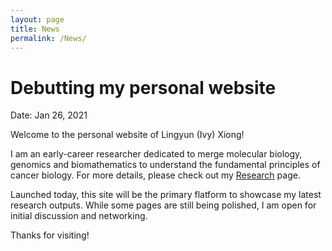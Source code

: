 ```yaml
---
layout: page
title: News
permalink: /News/
---
```


# Debutting my personal website
Date: Jan 26, 2021

Welcome to the personal website of Lingyun (Ivy) Xiong! 

I am an early-career researcher dedicated to merge molecular biology, genomics and biomathematics to understand the fundamental principles of cancer biology. For more details, please check out my [Research](https://lingyunxiong.github.io/Research/) page.

Launched today, this site will be the primary flatform to showcase my latest research outputs. While some pages are still being polished, I am open for initial discussion and networking. 

Thanks for visiting! 
